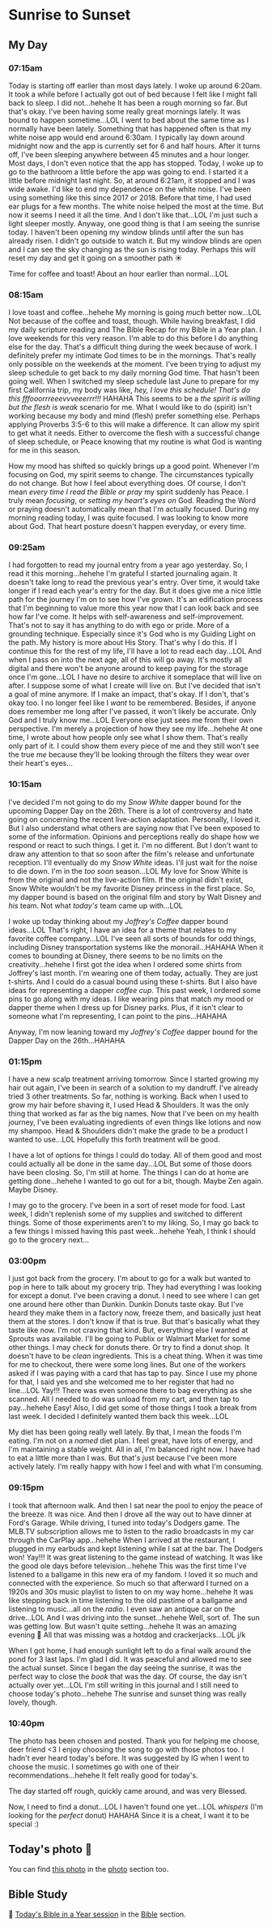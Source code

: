 # Sunrise to Sunset

## My Day

### 07:15am

Today is starting off earlier than most days lately. I woke up around 6:20am. It took a while before I actually got out of bed because I felt like I might fall back to sleep. I did not...hehehe It has been a rough morning so far. But that's okay. I've been having some really great mornings lately. It was bound to happen sometime...LOL I went to bed about the same time as I normally have been lately. Something that has happened often is that my white noise app would end around 6:30am. I typically lay down around midnight now and the app is currently set for 6 and half hours. After it turns off, I've been sleeping anywhere between 45 minutes and a hour longer. Most days, I don't even notice that the app has stopped. Today, I woke up to go to the bathroom a little before the app was going to end. I started it a little before midnight last night. So, at around 6:21am, it stopped and I was wide awake. I'd like to end my dependence on the white noise. I've been using something like this since 2017 or 2018. Before that time, I had used ear plugs for a few months. The white noise helped the most at the time. But now it seems I need it all the time. And I don't like that...LOL I'm just such a light sleeper mostly. Anyway, one good thing is that I am seeing the sunrise today. I haven't been opening my window blinds until after the sun has already risen. I didn't go outside to watch it. But my window blinds are open and I can see the sky changing as the sun is rising today. Perhaps this will reset my day and get it going on a smoother path ☀️

Time for coffee and toast! About an hour earlier than normal...LOL

### 08:15am

I love toast and coffee...hehehe My morning is going *much* better now...LOL Not because of the coffee and toast, though. While having breakfast, I did my daily scripture reading and The Bible Recap for my Bible in a Year plan. I love weekends for this very reason. I'm able to do this before I do anything else for the day. That's a difficult thing during the week because of work. I definitely prefer my intimate God times to be in the mornings. That's really only possible on the weekends at the moment. I've been trying to adjust my sleep schedule to get back to my daily morning God time. That hasn't been going well. When I switched my sleep schedule last June to prepare for my first California trip, my body was like, *hey, I love this schedule! That's do this fffooorrreeevvveeerrr!!!* HAHAHA This seems to be a *the spirit is willing but the flesh is weak* scenario for me. What I would like to do (spirit) isn't working because my body and mind (flesh) prefer something else. Perhaps applying Proverbs 3:5-6 to this will make a difference. It can allow my spirit to get what it needs. Either to overcome the flesh with a successful change of sleep schedule, or Peace knowing that my routine is what God is wanting for me in this season.

How my mood has shifted so quickly brings up a good point. Whenever I'm focusing on God, my spirit seems to change. The circumstances typically do not change. But how I feel about everything does. Of course, I don't mean *every time I read the Bible or pray* my spirit suddenly has Peace. I truly mean *focusing*, or *setting my heart's eyes on* God. Reading the Word or praying doesn't automatically mean that I'm actually focused. During my morning reading today, I was quite focused. I was looking to know more about God. That heart posture doesn't happen everyday, or every time.

### 09:25am

I had forgotten to read my journal entry from a year ago yesterday. So, I read it this morning...hehehe I'm grateful I started journaling again. It doesn't take long to read the previous year's entry. Over time, it would take longer if I read each year's entry for the day. But it does give me a nice little path for the journey I'm on to see how I've grown. It's an edification process that I'm beginning to value more this year now that I can look back and see how far I've come. It helps with self-awareness and self-improvement. That's not to say it has anything to do with ego or pride. More of a grounding technique. Especially since it's God who is my Guiding Light on the path. My history is more about His Story. That's why I do this. If I continue this for the rest of my life, I'll have a lot to read each day...LOL And when I pass on into the next age, all of this will go away. It's mostly all digital and there won't be anyone around to keep paying for the storage once I'm gone...LOL I have no desire to archive it someplace that will live on after. I suppose some of what I create will live on. But I've decided that isn't a goal of mine anymore. If I make an impact, that's okay. If I don't, that's okay too. I no longer feel like I *want* to be remembered. Besides, if anyone does remember me long after I've passed, it won't likely be accurate. Only God and I truly know me...LOL Everyone else just sees me from their own perspective. I'm merely a projection of how they see my life...hehehe At one time, I wrote about how people only see what I show them. That's really only part of it. I could show them every piece of me and they still won't see the true *me* because they'll be looking through the filters they wear over their heart's eyes...

### 10:15am

I've decided I'm not going to do my *Snow White* dapper bound for the upcoming Dapper Day on the 26th. There is a lot of controversy and hate going on concerning the recent live-action adaptation. Personally, I loved it. But I also understand what others are saying now that I've been exposed to some of the information. Opinions and perceptions really do shape how we respond or react to such things. I get it. I'm no different. But I don't want to draw any attention to that so soon after the film's release and unfortunate reception. I'll eventually do my *Snow White* ideas. I'll just wait for the noise to die down. I'm in the *too soon* season...LOL My love for Snow White is from the original and not the live-action film. If the original didn't exist, Snow White wouldn't be my favorite Disney princess in the first place. So, my dapper bound is based on the original film and story by Walt Disney and *his* team. Not what *today's* team came up with...LOL

I woke up today thinking about my *Joffrey's Coffee* dapper bound ideas...LOL That's right, I have an idea for a theme that relates to my favorite coffee company...LOL I've seen all sorts of bounds for odd things, including Disney transportation systems like the monorail...HAHAHA When it comes to bounding at Disney, there seems to be no limits on the creativity...hehehe I first got the idea when I ordered some shirts from Joffrey's last month. I'm wearing one of them today, actually. They are just t-shirts. And I could do a casual bound using these t-shirts. But I also have ideas for representing a dapper *coffee cup*. This past week, I ordered some pins to go along with my ideas. I like wearing pins that match my mood or dapper theme when I dress up for Disney parks. Plus, if it isn't clear to someone what I'm representing, I can point to the pins...HAHAHA

Anyway, I'm now leaning toward my *Joffrey's Coffee* dapper bound for the Dapper Day on the 26th...HAHAHA

### 01:15pm

I have a new scalp treatment arriving tomorrow. Since I started growing my hair out again, I've been in search of a solution to my dandruff. I've already tried 3 other treatments. So far, nothing is working. Back when I used to grow my hair before shaving it, I used Head & Shoulders. It was the only thing that worked as far as the big names. Now that I've been on my health journey, I've been evaluating ingredients of even things like lotions and now my shampoo. Head & Shoulders didn't make the grade to be a product I wanted to use...LOL Hopefully this forth treatment will be good.

I have a lot of options for things I could do today. All of them good and most could actually all be done in the same day...LOL But some of those doors have been closing. So, I'm still at home. The things I can do at home are getting done...hehehe I wanted to go out for a bit, though. Maybe Zen again. Maybe Disney.

I may go to the grocery. I've been in a sort of reset mode for food. Last week, I didn't replenish some of my supplies and switched to different things. Some of those experiments aren't to my liking. So, I may go back to a few things I missed having this past week...hehehe Yeah, I think I should go to the grocery next...

### 03:00pm

I just got back from the grocery. I'm about to go for a walk but wanted to pop in here to talk about my grocery trip. They had everything I was looking for except a donut. I've been craving a donut. I need to see where I can get one around here other than Dunkin. Dunkin Donuts taste okay. But I've heard they make them in a factory now, freeze them, and basically just heat them at the stores. I don't know if that is true. But that's basically what they taste like now. I'm not craving that kind. But, everything else I wanted at Sprouts was available. I'll be going to Publix or Walmart Market for some other things. I may check for donuts there. Or try to find a donut shop. It doesn't have to be *clean* ingredients. This is a cheat thing. When it was time for me to checkout, there were some long lines. But one of the workers asked if I was paying with a card that has tap to pay. Since I use my phone for that, I said yes and she welcomed me to her register that had no line...LOL Yay!!! There was even someone there to bag everything as she scanned. All I needed to do was unload from my cart, and then tap to pay...hehehe Easy! Also, I did get some of those things I took a break from last week. I decided I definitely wanted them back this week...LOL

My diet has been going really well lately. By that, I mean the foods I'm eating. I'm not on a *named* diet plan. I feel great, have lots of energy, and I'm maintaining a stable weight. All in all, I'm balanced right now. I have had to eat a little more than I was. But that's just because I've been more actively lately. I'm really happy with how I feel and with what I'm consuming.

### 09:15pm

I took that afternoon walk. And then I sat near the pool to enjoy the peace of the breeze. It was nice. And then I drove all the way out to have dinner at Ford's Garage. While driving, I tuned into today's Dodgers game. The MLB.TV subscription allows me to listen to the radio broadcasts in my car through the CarPlay app...hehehe When I arrived at the restaurant, I plugged in my earbuds and kept listening while I sat at the bar. The Dodgers won! Yay!!! It was great listening to the game instead of watching. It was like the good ole days before television...hehehe This was the first time I've listened to a ballgame in this new era of my fandom. I loved it so much and connected with the experience. So much so that afterward I turned on a 1920s and 30s music playlist to listen to on my way home...hehehe It was like stepping back in time listening to the old pastime of a ballgame and listening to music...all on the *radio*. I even saw an antique car on the drive...LOL And I was driving into the sunset...hehehe Well, sort of. The sun was getting low. But wasn't quite setting...hehehe It was an amazing evening 🤩 All that was missing was a hotdog and crackerjacks...LOL j/k

When I got home, I had enough sunlight left to do a final walk around the pond for 3 last laps. I'm glad I did. It was peaceful and allowed me to see the actual sunset. Since I began the day seeing the sunrise, it was the perfect way to close the *book* that was the day. Of course, the day isn't actually over yet...LOL I'm still writing in this journal and I still need to choose today's photo...hehehe The sunrise and sunset thing was really lovely, though.

### 10:40pm

The photo has been chosen and posted. Thank you for helping me choose, deer friend <3 I enjoy choosing the song to go with those photos too. I hadn't ever heard today's before. It was suggested by IG when I went to choose the music. I sometimes go with one of their recommendations...hehehe It felt really good for today's.

The day started off rough, quickly came around, and was very Blessed.

Now, I need to find a donut...LOL I haven't found one yet...LOL *whispers* (I'm looking for the *perfect* donut) HAHAHA Since it is a cheat, I want it to be special :)

## Today's photo 📸

<!--@include: @/photos/photo-a-day/2025/04/05.md{3,}-->

You can find [this photo](/photos/photo-a-day/2025/04/05) in the [photo](/photos/) section too.

## Bible Study

📖 [Today's Bible in a Year session](/bible/plans/bible-in-a-year/04/05) in the [Bible](/bible/) section.